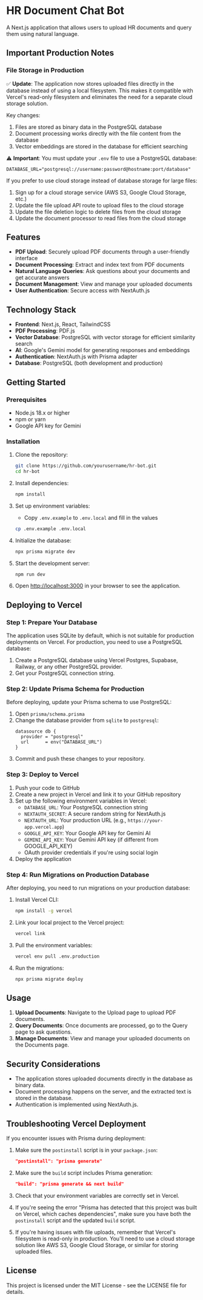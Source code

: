 # HR Document Chat Bot

A Next.js application that allows users to upload HR documents and query them using natural language.

## Important Production Notes

### File Storage in Production

✅ **Update**: The application now stores uploaded files directly in the database instead of using a local filesystem. This makes it compatible with Vercel's read-only filesystem and eliminates the need for a separate cloud storage solution.

Key changes:
1. Files are stored as binary data in the PostgreSQL database
2. Document processing works directly with the file content from the database
3. Vector embeddings are stored in the database for efficient searching

⚠️ **Important**: You must update your `.env` file to use a PostgreSQL database:
```
DATABASE_URL="postgresql://username:password@hostname:port/database"
```

If you prefer to use cloud storage instead of database storage for large files:
1. Sign up for a cloud storage service (AWS S3, Google Cloud Storage, etc.)
2. Update the file upload API route to upload files to the cloud storage
3. Update the file deletion logic to delete files from the cloud storage
4. Update the document processor to read files from the cloud storage

## Features

- **PDF Upload**: Securely upload PDF documents through a user-friendly interface
- **Document Processing**: Extract and index text from PDF documents
- **Natural Language Queries**: Ask questions about your documents and get accurate answers
- **Document Management**: View and manage your uploaded documents
- **User Authentication**: Secure access with NextAuth.js

## Technology Stack

- **Frontend**: Next.js, React, TailwindCSS
- **PDF Processing**: PDF.js
- **Vector Database**: PostgreSQL with vector storage for efficient similarity search
- **AI**: Google's Gemini model for generating responses and embeddings
- **Authentication**: NextAuth.js with Prisma adapter
- **Database**: PostgreSQL (both development and production)

## Getting Started

### Prerequisites

- Node.js 18.x or higher
- npm or yarn
- Google API key for Gemini

### Installation

1. Clone the repository:
   ```bash
   git clone https://github.com/yourusername/hr-bot.git
   cd hr-bot
   ```

2. Install dependencies:
   ```bash
   npm install
   ```

3. Set up environment variables:
   - Copy `.env.example` to `.env.local` and fill in the values
   ```bash
   cp .env.example .env.local
   ```

4. Initialize the database:
   ```bash
   npx prisma migrate dev
   ```

5. Start the development server:
   ```bash
   npm run dev
   ```

6. Open [http://localhost:3000](http://localhost:3000) in your browser to see the application.

## Deploying to Vercel

### Step 1: Prepare Your Database

The application uses SQLite by default, which is not suitable for production deployments on Vercel. For production, you need to use a PostgreSQL database:

1. Create a PostgreSQL database using Vercel Postgres, Supabase, Railway, or any other PostgreSQL provider.
2. Get your PostgreSQL connection string.

### Step 2: Update Prisma Schema for Production

Before deploying, update your Prisma schema to use PostgreSQL:

1. Open `prisma/schema.prisma`
2. Change the database provider from `sqlite` to `postgresql`:
   ```prisma
   datasource db {
     provider = "postgresql"
     url      = env("DATABASE_URL")
   }
   ```
3. Commit and push these changes to your repository.

### Step 3: Deploy to Vercel

1. Push your code to GitHub
2. Create a new project in Vercel and link it to your GitHub repository
3. Set up the following environment variables in Vercel:
   - `DATABASE_URL`: Your PostgreSQL connection string
   - `NEXTAUTH_SECRET`: A secure random string for NextAuth.js
   - `NEXTAUTH_URL`: Your production URL (e.g., `https://your-app.vercel.app`)
   - `GOOGLE_API_KEY`: Your Google API key for Gemini AI
   - `GEMINI_API_KEY`: Your Gemini API key (if different from GOOGLE_API_KEY)
   - OAuth provider credentials if you're using social login
4. Deploy the application

### Step 4: Run Migrations on Production Database

After deploying, you need to run migrations on your production database:

1. Install Vercel CLI:
   ```bash
   npm install -g vercel
   ```
2. Link your local project to the Vercel project:
   ```bash
   vercel link
   ```
3. Pull the environment variables:
   ```bash
   vercel env pull .env.production
   ```
4. Run the migrations:
   ```bash
   npx prisma migrate deploy
   ```

## Usage

1. **Upload Documents**: Navigate to the Upload page to upload PDF documents.
2. **Query Documents**: Once documents are processed, go to the Query page to ask questions.
3. **Manage Documents**: View and manage your uploaded documents on the Documents page.

## Security Considerations

- The application stores uploaded documents directly in the database as binary data.
- Document processing happens on the server, and the extracted text is stored in the database.
- Authentication is implemented using NextAuth.js.

## Troubleshooting Vercel Deployment

If you encounter issues with Prisma during deployment:

1. Make sure the `postinstall` script is in your `package.json`:
   ```json
   "postinstall": "prisma generate"
   ```

2. Make sure the `build` script includes Prisma generation:
   ```json
   "build": "prisma generate && next build"
   ```

3. Check that your environment variables are correctly set in Vercel.

4. If you're seeing the error "Prisma has detected that this project was built on Vercel, which caches dependencies", make sure you have both the `postinstall` script and the updated `build` script.

5. If you're having issues with file uploads, remember that Vercel's filesystem is read-only in production. You'll need to use a cloud storage solution like AWS S3, Google Cloud Storage, or similar for storing uploaded files.

## License

This project is licensed under the MIT License - see the LICENSE file for details. 